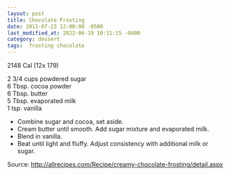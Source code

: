 ```yaml
---
layout: post
title: Chocolate Frosting
date: 2011-07-23 12:00:00 -0500
last_modified_at: 2022-06-19 10:11:15 -0400
category: dessert
tags:  frosting chocolate
---
```

2148 Cal (12x 179)

2 3/4 cups powdered sugar  
6 Tbsp. cocoa powder  
6 Tbsp. butter  
5 Tbsp. evaporated milk  
1 tsp. vanilla  

* Combine sugar and cocoa, set aside.
* Cream butter until smooth.  Add sugar mixture and evaporated milk.
* Blend in vanilla.
* Beat until light and fluffy.  Adjust consistency with additional milk or sugar.

Source: <http://allrecipes.com/Recipe/creamy-chocolate-frosting/detail.aspx>
